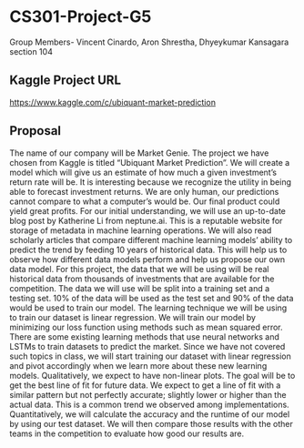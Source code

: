 # CS301-Project-G5
Group Members- Vincent Cinardo, Aron Shrestha, Dhyeykumar Kansagara
section 104

## Kaggle Project URL
https://www.kaggle.com/c/ubiquant-market-prediction

## Proposal

The name of our company will be Market Genie. The project we have chosen from Kaggle is titled “Ubiquant Market Prediction”. We will create a model which will give us an estimate of how much a given investment’s return rate will be. It is interesting because we recognize the utility in being able to forecast investment returns. We are only human, our predictions cannot compare to what a computer’s would be. Our final product could yield great profits. For our initial understanding, we will use an up-to-date blog post by Katherine Li from neptune.ai. This is a reputable website for storage of metadata in machine learning operations. We will also read scholarly articles that compare different machine learning models’ ability to predict the trend by feeding 10 years of historical data. This will help us to observe how different data models perform and help us propose our own data model. For this project, the data that we will be using will be real historical data from thousands of investments that are available for the competition. The data we will use will be split into a training set and a testing set. 10% of the data will be used as the test set and 90% of the data would be used to train our model. The learning technique we will be using to train our dataset is linear regression. We will train our model by minimizing our loss function using methods such as mean squared error.  There are some existing learning methods that use neural networks and LSTMs to train datasets to predict the market. Since we have not covered such topics in class, we will start training our dataset with linear regression and pivot accordingly when we learn more about these new learning models. Qualitatively, we expect to have non-linear plots. The goal will be to get the best line of fit for future data. We expect to get a line of fit with a similar pattern but not perfectly accurate; slightly lower or higher than the actual data. This is a common trend we observed among implementations. Quantitatively, we will calculate the accuracy and the runtime of our model by using our test dataset. We will then compare those results with the other teams in the competition to evaluate how good our results are. 
